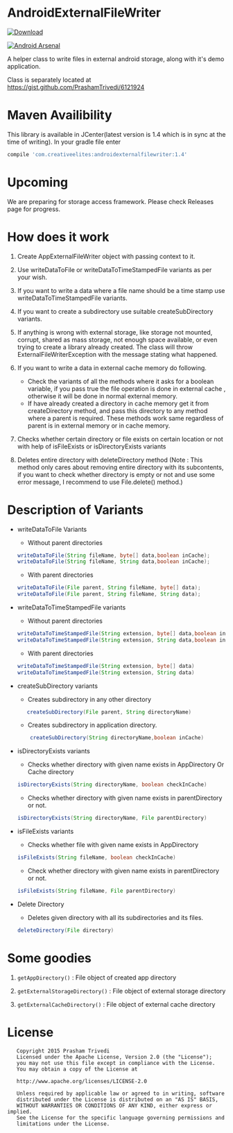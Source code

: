AndroidExternalFileWriter
=========================

[![Download](https://api.bintray.com/packages/prashamtrivedi/maven/AndroidExternalFileWriter/images/download.svg)](https://bintray.com/prashamtrivedi/maven/AndroidExternalFileWriter/_latestVersion)

[![Android Arsenal](https://img.shields.io/badge/Android%20Arsenal-AndroidExternalFileWriter-blue.svg?style=flat)](http://android-arsenal.com/details/1/1796)

A helper class to write files in external android storage, along with it's demo application.

Class is separately located at https://gist.github.com/PrashamTrivedi/6121924

Maven Availibility
==================
This library is available in JCenter(latest version is 1.4 which is in sync at the time of writing). In your gradle file enter

```groovy
compile 'com.creativeelites:androidexternalfilewriter:1.4'
```

Upcoming
=========================
We are preparing for storage access framework. Please check Releases page for progress.

How does it work
=========================
1. Create AppExternalFileWriter object with passing context to it.

2. Use writeDataToFile or writeDataToTimeStampedFile variants as per your wish.

3. If you want to write a data where a file name should be a time stamp use writeDataToTimeStampedFile variants.

4. If you want to create a subdirectory use suitable createSubDirectory variants.

5. If anything is wrong with external storage, like storage not mounted, corrupt,  shared as mass storage, not enough space available, or even trying to create a library already created. The class will throw ExternalFileWriterException with the message stating what happened.

6. If you want to write a data in external cache memory do following.
    * Check the variants of all the methods where it asks for a boolean variable, if you pass true the file operation is done in external cache , otherwise it will be done in normal external memory.
    * If have already created a directory in cache memory get it from createDirectory method, and pass this directory to any method where a parent is required. These methods work same regardless of parent is in external memory or in cache memory.

7. Checks whether certain directory or file exists on certain location or not with help of isFileExists or isDirectoryExists variants

8. Deletes entire directory with deleteDirectory method
 (Note : This method only cares about removing entire directory with its subcontents, if you want to check whether directory is empty or not and use some error message, I recommend to use File.delete() method.)

Description of Variants
=========================

- writeDataToFile Variants 
	- Without parent directories
	```java
	writeDataToFile(String fileName, byte[] data,boolean inCache);
	writeDataToFile(String fileName, String data,boolean inCache);
	```         
	- With parent directories
	```java
	writeDataToFile(File parent, String fileName, byte[] data);
	writeDataToFile(File parent, String fileName, String data);
	```

          
- writeDataToTimeStampedFile variants 
	- Without parent directories
	```java
	writeDataToTimeStampedFile(String extension, byte[] data,boolean inCache)
	writeDataToTimeStampedFile(String extension, String data,boolean inCache)
	```
	- With parent directories
	```java
	writeDataToTimeStampedFile(String extension, byte[] data)
	writeDataToTimeStampedFile(String extension, String data)
	```

- createSubDirectory variants

	- Creates subdirectory in any other directory
	 ```java
		createSubDirectory(File parent, String directoryName)
	```
	- Creates subdirectory in application directory.
	```java
		createSubDirectory(String directoryName,boolean inCache)
	```


- isDirectoryExists variants

	- Checks whether directory with given name exists in AppDirectory Or Cache directory
	```java
	isDirectoryExists(String directoryName, boolean checkInCache)
	```
	- Checks whether directory with given name exists in parentDirectory or not.
	```java
	isDirectoryExists(String directoryName, File parentDirectory)
	```

- isFileExists variants
	- Checks whether file with given name exists in AppDirectory
	```java
	isFileExists(String fileName, boolean checkInCache)
	```
	- Check whether directory with given name exists in parentDirectory or not.
	```java
	isFileExists(String fileName, File parentDirectory)
	```
- Delete Directory
	- Deletes given directory with all its subdirectories and its files.
	```java
	deleteDirectory(File directory)
	```


Some goodies
=========================

1. ```getAppDirectory()``` : File object of created app directory

2. ```getExternalStorageDirectory()``` : File object of external storage directory

3. ```getExternalCacheDirectory()``` : File object of external cache directory

# License
	   Copyright 2015 Prasham Trivedi
	   Licensed under the Apache License, Version 2.0 (the "License");
	   you may not use this file except in compliance with the License.
	   You may obtain a copy of the License at

       http://www.apache.org/licenses/LICENSE-2.0

	   Unless required by applicable law or agreed to in writing, software
	   distributed under the License is distributed on an "AS IS" BASIS,
	   WITHOUT WARRANTIES OR CONDITIONS OF ANY KIND, either express or implied.
	   See the License for the specific language governing permissions and
	   limitations under the License.
